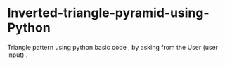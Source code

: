 # Inverted-triangle-pyramid-using-Python
Triangle pattern using python basic code , by asking from the User (user input) .
